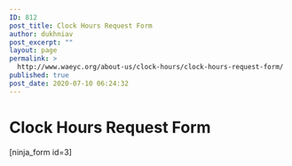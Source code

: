 ```yaml
---
ID: 812
post_title: Clock Hours Request Form
author: dukhniav
post_excerpt: ""
layout: page
permalink: >
  http://www.waeyc.org/about-us/clock-hours/clock-hours-request-form/
published: true
post_date: 2020-07-10 06:24:32
---
```

<h1>Clock Hours Request Form</h1>		
		[ninja_form id=3]